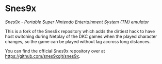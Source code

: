 # Snes9x
*Snes9x - Portable Super Nintendo Entertainment System (TM) emulator*

This is a fork of the Snes9x repository which adds the dirtiest hack to have host switching during Netplay of the DKC games when the played character changes, so the game can be played without lag accross long distances.

You can find the official Snes9x repository over at https://github.com/snes9xgit/snes9x.